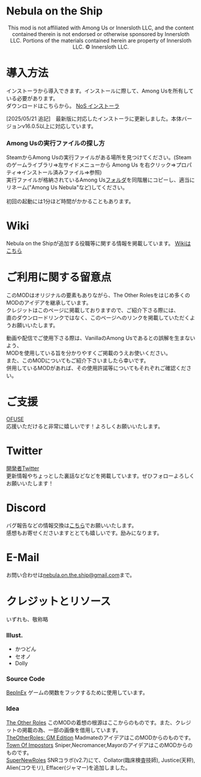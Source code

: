 # Nebula on the Ship

<p align="center">
This mod is not affiliated with Among Us or Innersloth LLC, and the content contained therein is not endorsed or otherwise sponsored by Innersloth LLC. Portions of the materials contained herein are property of Innersloth LLC. © Innersloth LLC.
</p>

# 導入方法

インストーラから導入できます。インストールに際して、Among Usを所有している必要があります。\
ダウンロードはこちらから。 [NoS インストーラ](https://github.com/Dolly1016/Nebula/releases/download/v%2Cv2.21.0.2%2C107%2C1380/Nebula_on_the_Ship_Installer.exe)

[2025/05/21 追記]　最新版に対応したインストーラに更新しました。本体バージョンv16.0.5以上に対応しています。

### Among Usの実行ファイルの探し方
SteamからAmong Usの実行ファイルがある場所を見つけてください。(Steamのゲームライブラリ⇒左サイドメニューから Among Us を右クリック⇒プロパティ⇒インストール済みファイル⇒参照)\
実行ファイルが格納されているAmong Us<ins>フォルダ</ins>を同階層にコピーし、適当にリネーム("Among Us Nebula"など)してください。\
\
初回の起動には1分ほど時間がかかることもあります。

# Wiki

Nebula on the Shipが追加する役職等に関する情報を掲載しています。 [Wikiはこちら](https://dolly1016.github.io/NebulaWiki)

# ご利用に関する留意点
このMODはオリジナルの要素もありながら、The Other Rolesをはじめ多くのMODのアイデアを継承しています。\
クレジットはこのページに掲載しておりますので、ご紹介下さる際には、\
直のダウンロードリンクではなく、このページへのリンクを掲載していただくようお願いいたします。

動画や配信でご使用下さる際は、VanillaのAmong Usであるとの誤解を生まないよう、\
MODを使用している旨を分かりやすくご掲載のうえお使いください。\
また、このMODについてもご紹介下さいましたら幸いです。\
併用しているMODがあれば、その使用許諾等についてもそれぞれご確認ください。

# ご支援
[OFUSE](https://ofuse.me/nebulaontheship)\
応援いただけると非常に嬉しいです！よろしくお願いいたします。

# Twitter
[開発者Twitter](https://twitter.com/NebulaOnTheShip)\
更新情報やちょっとした裏話などなどを掲載しています。ぜひフォローよろしくお願いいたします！

# Discord
バグ報告などの情報交換は[こちら](https://discord.gg/kHNZD4pq9E)でお願いいたします。\
感想もお寄せくださいますととても嬉しいです。励みになります。

# E-Mail
お問い合わせは[nebula.on.the.ship@gmail.com](nebula.on.the.ship@gmail.com)まで。

# クレジットとリソース

いずれも、敬称略

### Illust.
- かつどん
- セオノ
- Dolly

### Source Code

[BepInEx](https://github.com/BepInEx) ゲームの関数をフックするために使用しています。

### Idea

[The Other Roles](https://github.com/Eisbison/TheOtherRoles) このMODの着想の根源はここからのものです。また、クレジットの掲載の為、一部の画像を借用しています。\
[TheOtherRoles: GM Edition](https://github.com/yukinogatari/TheOtherRoles-GM) MadmateのアイデアはこのMODからのものです。\
[Town Of Impostors](https://github.com/Town-of-Impostors/TownOfImpostors) Sniper,Necromancer,MayorのアイデアはこのMODからのものです。\
[SuperNewRoles](https://github.com/SuperNewRoles/SuperNewRoles) SNRコラボ(v2.7)にて、Collator(臨床検査技師), Justice(天秤), Alien(コウモリ), Effacer(ジャマー)を追加しました。



